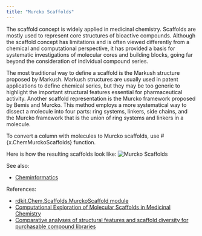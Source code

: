 ```yaml
---
title: "Murcko Scaffolds"
---
```


The scaffold concept is widely applied in medicinal chemistry. Scaffolds are mostly used to represent core structures of
bioactive compounds. Although the scaffold concept has limitations and is often viewed differently from a chemical and
computational perspective, it has provided a basis for systematic investigations of molecular cores and building blocks,
going far beyond the consideration of individual compound series.

The most traditional way to define a scaffold is the Markush structure proposed by Markush. Markush structures are
usually used in patent applications to define chemical series, but they may be too generic to highlight the important
structural features essential for pharmaceutical activity. Another scaffold representation is the Murcko framework
proposed by Bemis and Murcko. This method employs a more systematical way to dissect a molecule into four parts: ring
systems, linkers, side chains, and the Murcko framework that is the union of ring systems and linkers in a molecule.

To convert a column with molecules to Murcko scaffolds, use #\{x.ChemMurckoScaffolds} function.

Here is how the resulting scaffolds look like:
![Murcko Scaffolds](../../../../../uploads/chem/murcko-scaffolds.png "Murcko Scaffolds")

See also:

* [Cheminformatics](../chem.md)

References:

* [rdkit.Chem.Scaffolds.MurckoScaffold module](https://rdkit.org/docs/source/rdkit.Chem.Scaffolds.MurckoScaffold.html)
* [Computational Exploration of Molecular Scaffolds in Medicinal Chemistry](https://europepmc.org/abstract/MED/26840095)
* [Comparative analyses of structural features and scaffold diversity for purchasable compound libraries](https://www.ncbi.nlm.nih.gov/pmc/articles/PMC5400773/)
